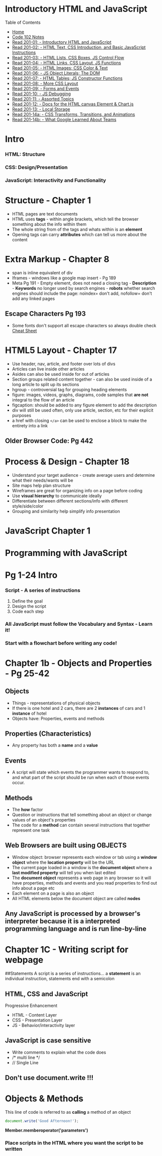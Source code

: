 # Introductory HTML and JavaScript

Table of Contents
* [Home](https://nickmagruder.github.io/reading-notes/)
* [Code 102 Notes](growth_mindset.md)
* [Read 201-01: - Introductory HTML and JavaScript](read_201-01.md)
* [Read 201-02: - HTML Text, CSS Introduction, and Basic JavaScript Instructions](read_201-02.md)
* [Read 201-03: - HTML Lists, CSS Boxes, JS Control Flow](read_201-03.md)
* [Read 201-04: - HTML Links, CSS Layout, JS Functions](read_201-04.md)
* [Read 201-05: - HTML Images; CSS Color & Text](read_201-05.md)
* [Read 201-06: - JS Object Literals; The DOM](read_201-06.md)
* [Read 201-07: - HTML Tables; JS Constructor Functions](read_201-07.md)
* [Read 201-08: - More CSS Layout](read_201-08.md)
* [Read 201-09: - Forms and Events](read_201-09.md)
* [Read 201-10: - JS Debugging](read_201-10.md)
* [Read 201-11: - Assorted Topics](read_201-11.md)
* [Read 201-12: - Docs for the HTML canvas Element & Chart.js](read_201-12.md)
* [Read 201-13: - Local Storage](read_201-13.md)
* [Read 201-14a: - CSS Transforms, Transitions, and Animations](read_201-14a.md)
* [Read 201-14b: - What Google Learned About Teams](read_201-14b.md)

# Intro
### HTML: Structure
### CSS: Design/Presentation
### JavaScript: Interactivity and Functionality

# Structure - Chapter 1
* HTML pages are text documents
* HTML uses **tags** - within angle brackets, which tell the browser something about the info within them
* The whole string from of the tags and whats within is an **element**
* Opening tags can carry **attributes** which can tell us more about the content

# Extra Markup - Chapter 8
* span is inline equivalent of div
* Iframes - windows like a google map insert - Pg 189
* Meta Pg 191 - Empty element, does not need a closing tag - **Description** - **Keywords** no longer used by search engines - **robots** whether search engines should include the page: noindex= don't add, nofollow= don't add any linked pages

## **Escape Characters** Pg 193
* Some fonts don't support all escape characters so always double check
[Cheat Sheet](http://code.iamkate.com/html-and-css/character-entity-references-cheat-sheet/)

# HTML5 Layout - Chapter 17
* Use header, nav, article, and footer over lots of divs
* Articles can live inside other articles
* Asides can also be used inside for out of articles
* Section groups related content together - can also be used inside of a long article to split up its sections
* hgroup -  controversial tag for grouping heading elements
* figure: images, videos, graphs, diagrams, code samples that **are not** integral to the flow of an article
* figcaption: should be added to any figure element to add the description
* div will still be used often, only use article, section, etc for their explicit purposes
* a href with closing ```</a>``` can be used to enclose a block to make the entirety into a link

## Older Browser Code: Pg 442

# Process & Design - Chapter 18
* Understand your target audience - create average users and determine what their needs/wants will be
* Site maps help plan structure
* Wireframes are great for organizing info on a page before coding
* Use **visual hierarchy** to communicate ideally 
* Differentiate between different sections/info with different style/side/color
* Grouping and similarity help simplify info presentation

# JavaScript Chapter 1
# Programming with JavaScript

# Pg 1-24 Intro

### Script - A series of instructions
1. Define the goal
2. Design the script
3. Code each step

### All JavaScript must follow the **Vocabulary** and **Syntax** - Learn it!

### Start with a flowchart before writing any code!

# Chapter 1b - Objects and Properties - Pg 25-42

## Objects
* Things - representations of physical objects
* If there is one hotel and 2 cars, there are 2 **instances** of cars and 1 **instance** of hotel
* Objects have: Properties, events and methods

## Properties (Characteristics)
* Any property has both a **name** and a **value**

## Events
* A script will state which events the programmer wants to respond to, and what part of the script should be run when each of those events occur.

## Methods
* The **how** factor
* Question or instructions that tell something about an object or change values of an object's properties
* The code for a **method** can contain several instructions that together represent one task

## Web Browsers are built using OBJECTS
* Window object: browser represents each window or tab using a **window object** where the **location property** will be the URL
* The current page loaded in a window is the **document object** where a **last modified property** will tell you when last edited
* The **document object** represents a web page in any browser so it will have properties, methods and events and you read properties to find out info about a page etc
* Each element on a page is also an object
* All HTML elements below the document object are called **nodes**

## Any JavaScript is processed by a browser's **interpreter** because it is a **interpreted programming language** and is run line-by-line

# Chapter 1C - Writing script for webpage

##Statements
A script is a series of instructions... a **statement** is an individual instruction, statements end with a semicolon

## HTML, CSS and JavaScript
Progressive Enhancement
* HTML - Content Layer
* CSS - Presentation Layer
* JS - Behavior/interactivity layer


## JavaScript is case sensitive

* Write comments to explain what the code does
* /* multi line */
* // Single Line

## Don't use document.write !!!

# Objects & Methods
This line of code is referred to as **calling** a method of an object

```JavaScript
document.write('Good Afternoon!');
```
**Member.memberoperator('parameters')**

### Place scripts in the HTML where you want the script to be written

